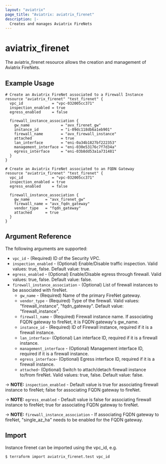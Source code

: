 ```yaml
---
layout: "aviatrix"
page_title: "Aviatrix: aviatrix_firenet"
description: |-
  Creates and manages Aviatrix FireNets
---
```


# aviatrix_firenet

The aviatrix_firenet resource allows the creation and management of Aviatrix FireNets.

## Example Usage

```hcl
# Create an Aviatrix FireNet associated to a Firewall Instance
resource "aviatrix_firenet" "test_firenet" {
  vpc_id             = "vpc-032005cc371"
  inspection_enabled = true
  egress_enabled     = false
  
  firewall_instance_association {
    gw_name              = "avx_firenet_gw"
    instance_id          = "i-09dc118db6a1eb901"
    firewall_name        = "avx_firewall_instance"
    attached             = true
    lan_interface        = "eni-0a34b1827bf222353"
    management_interface = "eni-030e53176c7f7d34a"
    egress_interface     = "eni-03b8dd53a1a731481"
  }
}

# Create an Aviatrix FireNet associated to an FQDN Gateway
resource "aviatrix_firenet" "test_firenet" {
  vpc_id             = "vpc-032005cc371"
  inspection_enabled = true
  egress_enabled     = false
  
  firewall_instance_association {
    gw_name       = "avx_firenet_gw"
    firewall_name = "avx_fqdn_gateway"
    vendor_type   = "fqdn_gateway"
    attached      = true
  }
}
```

## Argument Reference

The following arguments are supported:

* `vpc_id` - (Required) ID of the Security VPC.
* `inspection_enabled` - (Optional) Enable/Disable traffic inspection. Valid values: true, false. Default value: true.
* `egress_enabled` - (Optional) Enable/Disable egress through firewall. Valid values: true, false. Default value: false.
* `firewall_instance_association` - (Optional) List of firewall instances to be associated with fireNet.
  * `gw_name` - (Required) Name of the primary FireNet gateway.
  * `vendor_type` - (Required) Type of the firewall. Valid values: "firewall_instance", "fqdn_gateway". Default value: "firewall_instance".  
  * `firewall_name` - (Required) Firewall instance name. If associating FQDN gateway to fireNet, it is FQDN gateway's gw_name.
  * `instance_id` - (Required) ID of Firewall instance, required if it is a firewall instance.
  * `lan_interface`- (Optional) Lan interface ID, required if it is a firewall instance.
  * `management_interface` - (Optional) Management interface ID, required if it is a firewall instance.
  * `egress_interface`- (Optional) Egress interface ID, required if it is a firewall instance.
  * `attached`- (Optional) Switch to attach/detach firewall instance to/from fireNet. Valid values: true, false. Default value: false.

-> **NOTE:** `inspection_enabled` - Default value is true for associating firewall instance to fireNet; false for associating FQDN gateway to fireNet.

-> **NOTE:** `egress_enabled` - Default value is false for associating firewall instance to fireNet; true for associating FQDN gateway to fireNet.

-> **NOTE:** `firewall_instance_association` - If associating FQDN gateway to fireNet, "single_az_ha" needs to be enabled for the FQDN gateway.
                                                                      
## Import

Instance firenet can be imported using the vpc_id, e.g.

```
$ terraform import aviatrix_firenet.test vpc_id
```
